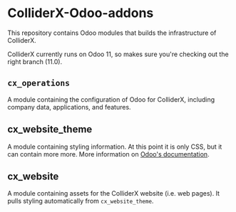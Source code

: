 # ColliderX-Odoo-addons
This repository contains Odoo modules that builds the infrastructure of ColliderX.

ColliderX currently runs on Odoo 11, so makes sure you're checking out the right branch (11.0).

## `cx_operations`
A module containing the configuration of Odoo for ColliderX, including company data, applications, and features.

## cx_website_theme
A module containing styling information. At this point it is only CSS, but it can contain more more.
More information on [Odoo's documentation](http://www.odoo.com/documentation/10.0/howtos/themes.html).

## cx_website
A module containing assets for the ColliderX website (i.e. web pages). It pulls styling automatically from `cx_website_theme`.

